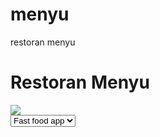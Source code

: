 # menyu
restoran menyu

<h1>Restoran Menyu</h1>


<img src="https://cdn.dribbble.com/users/2530605/screenshots/8724373/media/3c4336461d96c61d7d64a4788135eb1d.png">

<form>
 <select>
   <option>Fast food app</option>
   <option>Fast food app</option>
   <option>Fast food app</option>
   <option>Fast food app</option>
   <option>Fast food app</option>
   <option>Fast food app</option>
   <option>Fast food app</option>
 </select>
</form>